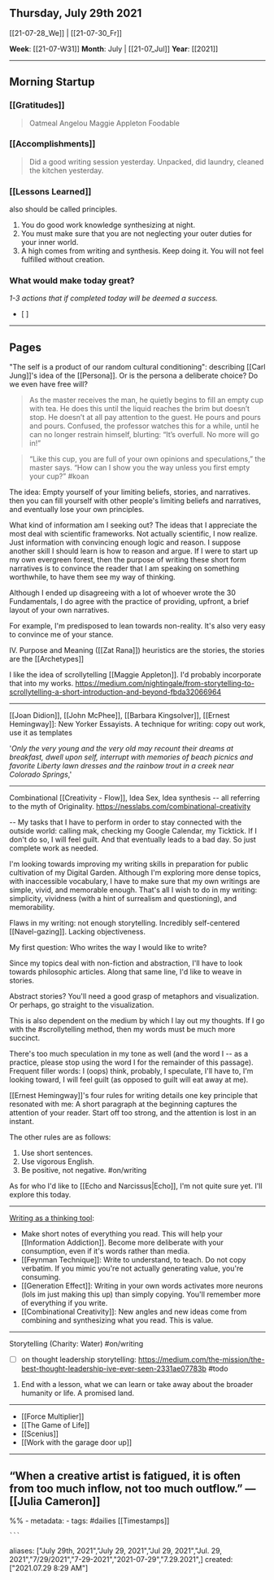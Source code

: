 ## Thursday, July 29th 2021
[[21-07-28_We]] | [[21-07-30_Fr]] 

**Week**: [[21-07-W31]]
**Month**: July | [[21-07_Jul]]
**Year**: [[2021]]

----
## Morning Startup

### [[Gratitudes]]
> Oatmeal
> Angelou
> Maggie Appleton
> Foodable

### [[Accomplishments]]
> Did a good writing session yesterday.
> Unpacked, did laundry, cleaned the kitchen yesterday.

### [[Lessons Learned]]
also should be called principles.
1. You do good work knowledge synthesizing at night. 
2. You must make sure that you are not neglecting your outer duties for your inner world.
3. A high comes from writing and synthesis. Keep doing it. You will not feel fulfilled without creation. 

### What would make today great?
*1-3 actions that if completed today will be deemed a success.*
- [ ]  

----
## Pages

"The self is a product of our random cultural conditioning": describing [[Carl Jung]]'s idea of the [[Persona]]. Or is the persona a deliberate choice? Do we even have free will?

> As the master receives the man, he quietly begins to fill an empty cup with tea. He does this until the liquid reaches the brim but doesn’t stop. He doesn’t at all pay attention to the guest. He pours and pours and pours. Confused, the professor watches this for a while, until he can no longer restrain himself, blurting: “It’s overfull. No more will go in!”

> “Like this cup, you are full of your own opinions and speculations,” the master says. “How can I show you the way unless you first empty your cup?” #koan

The idea: Empty yourself of your limiting beliefs, stories, and narratives. then you can fill yourself with other people's limiting beliefs and narratives, and eventually lose your own principles. 

What kind of information am I seeking out? The ideas that I appreciate the most deal with scientific frameworks. Not actually  scientific, I now realize. Just information with convincing enough logic and reason. I suppose another skill I should learn is how to reason and argue. If I were to start up my own evergreen forest, then the purpose of writing these short form narratives is to convince the reader that I am speaking on something worthwhile, to have them see my way of thinking. 

Although I ended up disagreeing with a lot of whoever wrote the 30 Fundamentals, I do agree with the practice of providing, upfront, a brief layout of your own narratives. 

For example, I'm predisposed to lean towards non-reality.
It's also very easy to convince me of your stance. 

IV. Purpose and Meaning ([[Zat Rana]])
heuristics are the stories, the stories are the [[Archetypes]]

I like the idea of scrollytelling [[Maggie Appleton]]. I'd probably incorporate that into my works. 
https://medium.com/nightingale/from-storytelling-to-scrollytelling-a-short-introduction-and-beyond-fbda32066964

---
[[Joan Didion]], [[John McPhee]], [[Barbara Kingsolver]], [[Ernest Hemingway]]: New Yorker Essayists.
A technique for writing: copy out work, use it as templates

'_Only the very young and the very old may recount their dreams at breakfast, dwell upon self, interrupt with memories of beach picnics and favorite Liberty lawn dresses and the rainbow trout in a creek near Colorado Springs_,'

---
Combinational [[Creativity - Flow]], Idea Sex, Idea synthesis -- all referring to the myth of Originality.
https://nesslabs.com/combinational-creativity

--
My tasks that I have to perform in order to stay connected with the outside world: calling mak, checking my Google Calendar, my Ticktick. If I don't do so, I will feel guilt. And that eventually leads to a bad day. So just complete work as needed. 

I'm looking towards improving my writing skills in preparation for public cultivation of my Digital Garden. Although I'm exploring more dense topics, with inaccessible vocabulary, I have to make sure that my own writings are simple, vivid, and memorable enough. That's all I wish to do in my writing: simplicity, vividness (with a hint of surrealism and questioning), and memorability. 

Flaws in my writing: not enough storytelling. Incredibly self-centered [[Navel-gazing]]. Lacking objectiveness. 

My first question: Who writes the way I would like to write?

Since my topics deal with non-fiction and abstraction, I'll have to look towards philosophic articles. Along that same line, I'd like to weave in stories. 

Abstract stories? You'll need a good grasp of metaphors and visualization. Or perhaps, go straight to the visualization.

This is also dependent on the medium by which I lay out my thoughts. If I go with the #scrollytelling method, then my words must be much more succinct.

There's too much speculation in my tone as well (and the word I -- as a practice, please stop using the word I for the remainder of this passage). Frequent filler words: I (oops) think, probably, I speculate, I'll have to, I'm looking toward, I will feel guilt (as opposed to guilt will eat away at me).

[[Ernest Hemingway]]'s four rules for writing details one key principle that resonated with me: A short paragraph at the beginning captures the attention of your reader. Start off too strong, and the attention is lost in an instant. 

The other rules are as follows:
1. Use short sentences.
2. Use vigorous English.
3. Be positive, not negative.
#on/writing


As for who I'd like to [[Echo and Narcissus|Echo]], I'm not quite sure yet. I'll explore this today.

---
[Writing as a thinking tool](https://nesslabs.com/writing-thinking-tool):
- Make short notes of everything you read. This will help your [[Information Addiction]]. Become more deliberate with your consumption, even if it's words rather than media. 
- [[Feynman Technique]]: Write to understand, to teach. Do not copy verbatim. If you mimic you're not actually generating value, you're consuming. 
- [[Generation Effect]]: Writing in your own words activates more neurons (lols im just making this up) than simply copying. You'll remember more of everything if you write. 
- [[Combinational Creativity]]: New angles and new ideas come from combining and synthesizing what you read. This is value. 

---
Storytelling (Charity: Water) #on/writing 
- [ ] on thought leadership storytelling: https://medium.com/the-mission/the-best-thought-leadership-ive-ever-seen-2331ae07783b #todo
1. End with a lesson, what we can learn or take away about the broader humanity or life. A promised land.

---
- [[Force Multiplier]]
- [[The Game of Life]]
- [[Scenius]]
- [[Work with the garage door up]]

---
“When a creative artist is fatigued, it is often from too much inflow, not too much outflow.” — [[Julia Cameron]]
----
%% - metadata:
	- tags: #dailies [[Timestamps]] 


	```
aliases: ["July 29th, 2021","July 29, 2021","Jul 29, 2021","Jul. 29, 2021","7/29/2021","7-29-2021","2021-07-29","7.29.2021",]
created: ["2021.07.29 8:29 AM"]
```